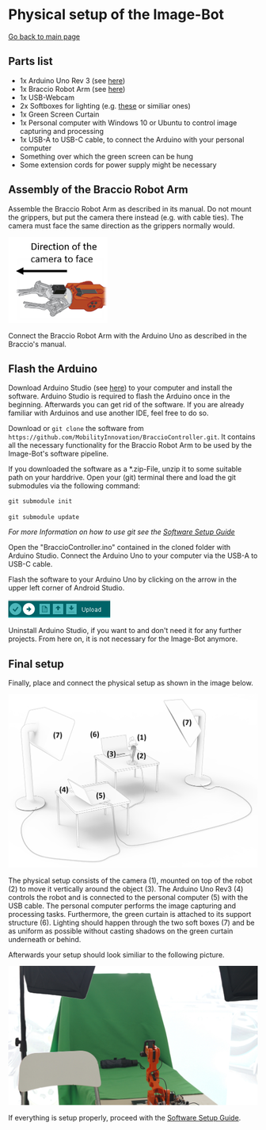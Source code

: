 # Physical setup of the Image-Bot

[Go back to main page](../README.md)

## Parts list

* 1x Arduino Uno Rev 3 (see [here](https://store.arduino.cc/arduino-uno-rev3))
* 1x Braccio Robot Arm (see [here](https://store.arduino.cc/tinkerkit-braccio-robot))
* 1x USB-Webcam
* 2x Softboxes for lighting (e.g. [these](https://www.walimex-online.de/studiofotografie/dauerlicht/daylight/walimex-pro-daylight-250-2er-set-softbox-stativ) or similiar ones)
* 1x Green Screen Curtain
* 1x Personal computer with Windows 10 or Ubuntu to control image capturing and processing
* 1x USB-A to USB-C cable, to connect the Arduino with your personal computer
* Something over which the green screen can be hung
* Some extension cords for power supply might be necessary

## Assembly of the Braccio Robot Arm

Assemble the Braccio Robot Arm as described in its manual. Do not mount the grippers, but put the camera there instead (e.g. with cable ties). The camera must face the same direction as the grippers normally would.

![Direction of the camera to face](images/CameraMountingDirection.png)

Connect the Braccio Robot Arm with the Arduino Uno as described in the Braccio's manual.

## Flash the Arduino

Download Arduino Studio (see [here](https://www.arduino.cc/en/software)) to your computer and install the software. Arduino Studio is required to flash the Arduino once in the beginning. Afterwards you can get rid of the software. If you are already familiar with Arduinos and use another IDE, feel free to do so.

Download or ```git clone``` the software from ```https://github.com/MobilityInnovation/BraccioController.git```. It contains all the necessary functionality for the Braccio Robot Arm to be used by the Image-Bot's software pipeline.

If you downloaded the software as a *.zip-File, unzip it to some suitable path on your harddrive. Open your (git) terminal there and load the git submodules via the following command:

```(bash)
git submodule init

git submodule update
```

*For more Information on how to use git see the [Software Setup Guide](SoftwareSetup.md)*

Open the "BraccioController.ino" contained in the cloned folder with Arduino Studio. Connect the Arduino Uno to your computer via the USB-A to USB-C cable.

Flash the software to your Arduino Uno by clicking on the arrow in the upper left corner of Android Studio.

![Flash/Upload the BraccioController Software to your Arduino](images/FlashArduino.png)

Uninstall Arduino Studio, if you want to and don't need it for any further projects. From here on, it is not necessary for the Image-Bot anymore.

## Final setup

Finally, place and connect the physical setup as shown in the image below.

![Schematic of the physical setup to capture the images](images/PhysicalSetup.png)

The physical setup consists of the camera (1), mounted on top of the robot (2) to move it vertically around the object (3). The Arduino Uno Rev3 (4) controls the robot and is connected to the personal computer (5) with the USB cable. The personal computer performs the image capturing and processing tasks. Furthermore, the green curtain is attached to its support structure (6). Lighting should happen through the two soft boxes (7) and be as uniform as possible without casting shadows on the green curtain underneath or behind.

Afterwards your setup should look similiar to the following picture.

![Physical Setup of the Image-Bot](images/ImageBotSetup.png)

If everything is setup properly, proceed with the [Software Setup Guide](SoftwareSetup.md).

